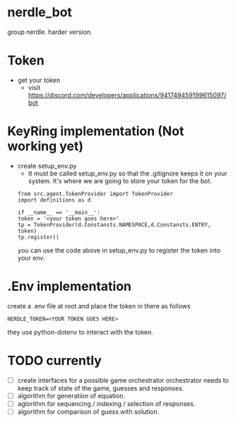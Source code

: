 # nerdle_bot
group nerdle. harder version.


# Token
- get your token
    - visit https://discord.com/developers/applications/941749459199615097/bot

# KeyRing implementation (Not working yet)
- create setup_env.py
    - It must be called setup_env.py so that the .gitignore keeps it on your system. It's where
    we are going to store your token for the bot.
    ```
    from src.agent.TokenProvider import TokenProvider
    import definitions as d

    if __name__ == '__main__':
    token = '<your token goes here>'
    tp = TokenProvider(d.Constansts.NAMESPACE,d.Constansts.ENTRY, token)
    tp.register()
    ```
    you can use the code above in setup_env.py to register the token into your env.

# .Env implementation
create a .env file at root and place the token in there as follows

```
NERDLE_TOKEN=<YOUR TOKEN GOES HERE>
```
they use python-dotenv to interact with the token.

# TODO currently
- [ ] create interfaces for a possible game orchestrator
    orchestrator needs to keep track of state of the game, guesses and responses.
- [ ] algorithm for generation of equation.
- [ ] aglorithm for sequencing / indexing / selection of responses.
- [ ] algorithm for comparison of guess with solution.
